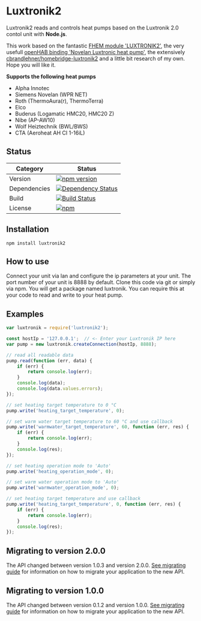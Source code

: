 # Luxtronik2

Luxtronik2 reads and controls heat pumps based on the Luxtronik 2.0 contol unit with **Node.js**.

This work based on the fantastic [FHEM module 'LUXTRONIK2'](https://wiki.fhem.de/wiki/Luxtronik_2.0), the very usefull [openHAB binding 'Novelan Luxtronic heat pump'](
https://github.com/openhab/openhab1-addons/wiki/Novelan-Luxtronic-heat-pump-binding), the extensively [cbrandlehner/homebridge-luxtronik2](https://github.com/cbrandlehner/homebridge-luxtronik2) and a little bit research of my own. Hope you will like it.

**Supports the following heat pumps**

* Alpha Innotec
* Siemens Novelan (WPR NET)
* Roth (ThermoAura(r), ThermoTerra)
* Elco
* Buderus (Logamatic HMC20, HMC20 Z)
* Nibe (AP-AW10)
* Wolf Heiztechnik (BWL/BWS) 
* CTA (Aeroheat AH CI 1-16iL)

## Status

| Category         | Status                                                                                                                    |
| ---------------- | ------------------------------------------------------------------------------------------------------------------------- |
| Version          | [![npm version](https://badge.fury.io/js/luxtronik2.svg)](https://badge.fury.io/js/luxtronik2)                            |
| Dependencies     | [![Dependency Status](https://david-dm.org/coolchip/luxtronik2.svg)](https://david-dm.org/coolchip/luxtronik2)            |
| Build            | [![Build Status](https://travis-ci.org/coolchip/luxtronik2.svg?branch=master)](https://travis-ci.org/coolchip/luxtronik2) |
| License          | [![npm](https://img.shields.io/npm/l/express.svg)](https://www.npmjs.com/package/luxtronik2)                              |
## Installation

```shell
npm install luxtronik2
```

## How to use

Connect your unit via lan and configure the ip parameters at your unit. The port number of your unit is 8888 by default.
Clone this code via git or simply via npm. You will get a package named luxtronik. You can require this at your code to
read and write to your heat pump.

## Examples

```javascript
var luxtronik = require('luxtronik2');

const hostIp = '127.0.0.1';  // <- Enter your Luxtronik IP here
var pump = new luxtronik.createConnection(hostIp, 8888);

// read all readable data
pump.read(function (err, data) {
    if (err) {
        return console.log(err);
    }
    console.log(data);
    console.log(data.values.errors);
});

// set heating target temperature to 0 °C
pump.write('heating_target_temperature', 0);

// set warm water target temperature to 60 °C and use callback
pump.write('warmwater_target_temperature', 60, function (err, res) {
    if (err) {
        return console.log(err);
    }
    console.log(res);
});

// set heating operation mode to 'Auto'
pump.write('heating_operation_mode', 0);

// set warm water operation mode to 'Auto'
pump.write('warmwater_operation_mode', 0);

// set heating target temperature and use callback
pump.write('heating_target_temperature', 0, function (err, res) {
    if (err) {
        return console.log(err);
    }
    console.log(res);
});

```

## Migrating to version 2.0.0

The API changed between version 1.0.3 and version 2.0.0. [See migrating guide](MIGRATING.md) for information on how to migrate your application to the new API.

## Migrating to version 1.0.0

The API changed between version 0.1.2 and version 1.0.0. [See migrating guide](MIGRATING.md) for information on how to migrate your application to the new API.
